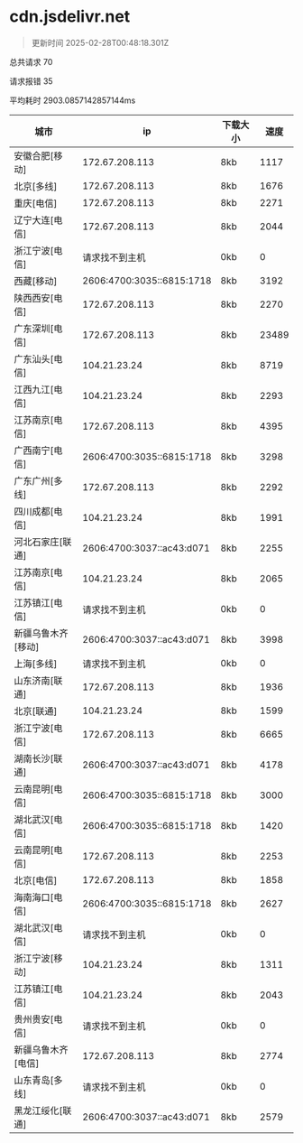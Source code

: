 
  # cdn.jsdelivr.net

  > 更新时间 2025-02-28T00:48:18.301Z
  
  总共请求 70

  请求报错 35

  平均耗时 2903.0857142857144ms

|城市|ip|下载大小|速度|
|-----|----------|---|---|
|安徽合肥[移动]|172.67.208.113|8kb|1117|
|北京[多线]|172.67.208.113|8kb|1676|
|重庆[电信]|172.67.208.113|8kb|2271|
|辽宁大连[电信]|172.67.208.113|8kb|2044|
|浙江宁波[电信]|请求找不到主机|0kb|0|
|西藏[移动]|2606:4700:3035::6815:1718|8kb|3192|
|陕西西安[电信]|172.67.208.113|8kb|2270|
|广东深圳[电信]|172.67.208.113|8kb|23489|
|广东汕头[电信]|104.21.23.24|8kb|8719|
|江西九江[电信]|104.21.23.24|8kb|2293|
|江苏南京[电信]|172.67.208.113|8kb|4395|
|广西南宁[电信]|2606:4700:3035::6815:1718|8kb|3298|
|广东广州[多线]|172.67.208.113|8kb|2292|
|四川成都[电信]|104.21.23.24|8kb|1991|
|河北石家庄[联通]|2606:4700:3037::ac43:d071|8kb|2255|
|江苏南京[电信]|104.21.23.24|8kb|2065|
|江苏镇江[电信]|请求找不到主机|0kb|0|
|新疆乌鲁木齐[移动]|2606:4700:3037::ac43:d071|8kb|3998|
|上海[多线]|请求找不到主机|0kb|0|
|山东济南[联通]|172.67.208.113|8kb|1936|
|北京[联通]|104.21.23.24|8kb|1599|
|浙江宁波[电信]|172.67.208.113|8kb|6665|
|湖南长沙[联通]|2606:4700:3037::ac43:d071|8kb|4178|
|云南昆明[电信]|2606:4700:3035::6815:1718|8kb|3000|
|湖北武汉[电信]|2606:4700:3035::6815:1718|8kb|1420|
|云南昆明[电信]|172.67.208.113|8kb|2253|
|北京[电信]|172.67.208.113|8kb|1858|
|海南海口[电信]|2606:4700:3035::6815:1718|8kb|2627|
|湖北武汉[电信]|请求找不到主机|0kb|0|
|浙江宁波[移动]|104.21.23.24|8kb|1311|
|江苏镇江[电信]|104.21.23.24|8kb|2043|
|贵州贵安[电信]|请求找不到主机|0kb|0|
|新疆乌鲁木齐[电信]|172.67.208.113|8kb|2774|
|山东青岛[多线]|请求找不到主机|0kb|0|
|黑龙江绥化[联通]|2606:4700:3037::ac43:d071|8kb|2579|

  
